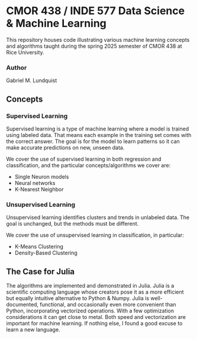 # CMOR 438 / INDE 577 Data Science & Machine Learning

This repository houses code illustrating various machine learning concepts and algorithms taught during the spring 2025 semester of CMOR 438 at Rice University. 

### Author
Gabriel M. Lundquist

## Concepts

### Supervised Learning
Supervised learning is a type of machine learning where a model is trained using labeled data. That means each example in the training set comes with the correct answer. The goal is for the model to learn patterns so it can make accurate predictions on new, unseen data.

We cover the use of supervised learning in both regression and classification, and the particular concepts/algorithms we cover are:
- Single Neuron models
- Neural networks
- K-Nearest Neighbor

### Unsupervised Learning
Unsupervised learning identifies clusters and trends in unlabeled data. The goal is unchanged, but the methods must be different.

We cover the use of unsupervised learning in classification, in particular:
- K-Means Clustering
- Density-Based Clustering


## The Case for Julia
The algorithms are implemented and demonstrated in Julia. Julia is a scientific computing language whose creators pose it as a more efficient but equally intuitive alternative to Python & Numpy. Julia is well-documented, functional, and occasionally even more convenient than Python, incorporating vectorized operations. With a few optimization considerations it can get close to metal. Both speed and vectorization are important for machine learning. If nothing else, I found a good excuse to learn a new language. 